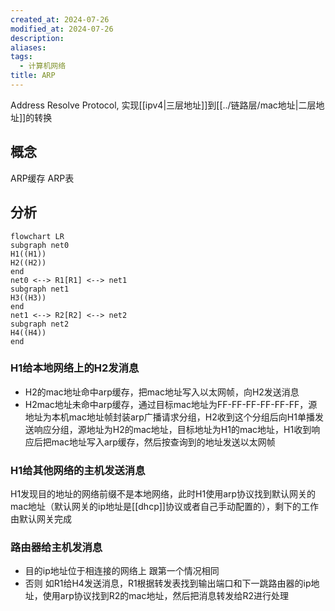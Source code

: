 ```yaml
---
created_at: 2024-07-26
modified_at: 2024-07-26
description: 
aliases: 
tags:
  - 计算机网络
title: ARP
---
```

Address Resolve Protocol, 实现[[ipv4|三层地址]]到[[../链路层/mac地址|二层地址]]的转换
## 概念
ARP缓存 ARP表
## 分析
```mermaid
flowchart LR
subgraph net0
H1((H1))
H2((H2))
end
net0 <--> R1[R1] <--> net1
subgraph net1
H3((H3))
end
net1 <--> R2[R2] <--> net2
subgraph net2
H4((H4))
end
```

### H1给本地网络上的H2发消息
- H2的mac地址命中arp缓存，把mac地址写入以太网帧，向H2发送消息
- H2mac地址未命中arp缓存，通过目标mac地址为FF-FF-FF-FF-FF-FF，源地址为本机mac地址帧封装arp广播请求分组，H2收到这个分组后向H1单播发送响应分组，源地址为H2的mac地址，目标地址为H1的mac地址，H1收到响应后把mac地址写入arp缓存，然后按查询到的地址发送以太网帧
### H1给其他网络的主机发送消息
H1发现目的地址的网络前缀不是本地网络，此时H1使用arp协议找到默认网关的mac地址（默认网关的ip地址是[[dhcp]]协议或者自己手动配置的），剩下的工作由默认网关完成
### 路由器给主机发消息
- 目的ip地址位于相连接的网络上 跟第一个情况相同
- 否则 如R1给H4发送消息，R1根据转发表找到输出端口和下一跳路由器的ip地址，使用arp协议找到R2的mac地址，然后把消息转发给R2进行处理